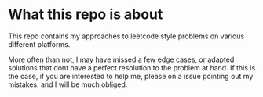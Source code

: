 # What this repo is about 

This repo contains my approaches to leetcode style problems on various different platforms. 

More often than not, I may have missed a few edge cases, or adapted solutions that dont have a perfect resolution to the 
problem at hand. If this is the case, if you are interested to help me, please on a issue pointing out my mistakes, and
I will be much obliged. 